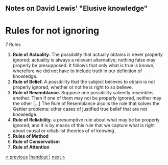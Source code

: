 
##  Notes on David Lewis' "Elusive knowledge"

# Rules for not ignoring

7 Rules

1. __Rule of Actuality.__ The possibility that actually obtains is never properly ignored; actuality is always a relevant alternative; nothing false may properly be presupposed. It follows that only what is true is known, wherefore we did not have to include truth in our definition of knowledge.
1. __Rule of Belief.__ A possibility that the subject believes to obtain is not properly ignored, whether or not he is right to so believe. 
1. __Rule of Resemblance.__ Suppose one possibility saliently resembles another. Then if one of them may not be properly ignored, neither may the other [...] The Rule of Resemblance also is the rule that solves the Gettier problems: other cases of justified true belief that are not knowledge.
1. __Rule of Reliability.__ a presumptive rule about what may be be properly ignored; and it is by means of this rule that we capture what is right about causal or reliabilist theories of of knowing.
1. __Rules of Method__
1. __Rule of Conservatism__
1. __Rule of Attention__

[< previous](03_uneliminated-possibilities.md)  |[handout ](lewis_iff_handout.pdf)|  [next >](05_elusiveness.md)
